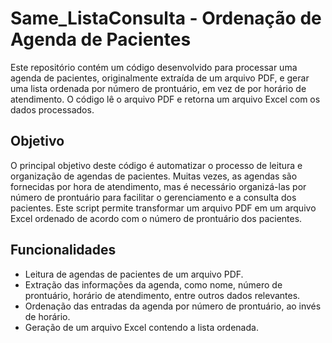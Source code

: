 # Same_ListaConsulta - Ordenação de Agenda de Pacientes

Este repositório contém um código desenvolvido para processar uma agenda de pacientes, originalmente extraída de um arquivo PDF, e gerar uma lista ordenada por número de prontuário, em vez de por horário de atendimento. O código lê o arquivo PDF e retorna um arquivo Excel com os dados processados.

## Objetivo

O principal objetivo deste código é automatizar o processo de leitura e organização de agendas de pacientes. Muitas vezes, as agendas são fornecidas por hora de atendimento, mas é necessário organizá-las por número de prontuário para facilitar o gerenciamento e a consulta dos pacientes. Este script permite transformar um arquivo PDF em um arquivo Excel ordenado de acordo com o número de prontuário dos pacientes.

## Funcionalidades

- Leitura de agendas de pacientes de um arquivo PDF.
- Extração das informações da agenda, como nome, número de prontuário, horário de atendimento, entre outros dados relevantes.
- Ordenação das entradas da agenda por número de prontuário, ao invés de horário.
- Geração de um arquivo Excel contendo a lista ordenada.
